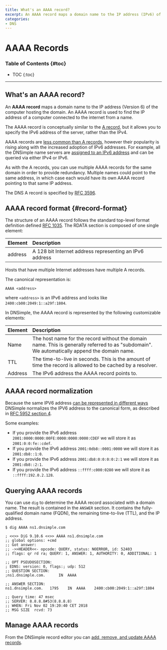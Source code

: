 ```yaml
---
title: What's an AAAA record?
excerpt: An AAAA record maps a domain name to the IP address (IPv6) of the computer hosting the domain.
categories:
- DNS
---
```


# AAAA Records

### Table of Contents {#toc}

* TOC
{:toc}

---

## What's an AAAA record?

An **AAAA record** maps a domain name to the IP address (Version 6) of the computer hosting the domain. An AAAA record is used to find the IP address of a computer connected to the internet from a name.

The AAAA record is conceptually similar to the [A record](/articles/a-record), but it allows you to specify the IPv6 address of the server, rather than the IPv4.

AAAA records are [less common than A records](/articles/common-dns-records), however their popularity is rising along with the increased adoption of IPv6 addresses. For example, all the DNSimple name servers are [assigned to an IPv6 address](/articles/ipv6-support) and can be queried via either IPv4 or IPv6.

As with the A records, you can use multiple AAAA records for the same domain in order to provide redundancy. Multiple names could point to the same address, in which case each would have its own AAAA record pointing to that same IP address.

The DNS A record is specified by [RFC 3596](https://tools.ietf.org/html/rfc3596).


## AAAA record format {#record-format}

The structure of an AAAA record follows the standard top-level format definition defined [RFC 1035](https://tools.ietf.org/html/rfc1035#section-3.2.1). The RDATA section is composed of one single element:

| Element | Description |
|:--------|:--------------------------------------------------------|
| address | A 128 bit Internet address representing an IPv6 address |

Hosts that have multiple Internet addresses have multiple A records.

The canonical representation is:

```
AAAA <address>
```

where `<address>` is an IPv6 address and looks like `2400:cb00:2049:1::a29f:1804`.

In DNSimple, the AAAA record is represented by the following customizable elements:

| Element | Description |
|:--------|:-------------------------------------------------------------------------------------------------------------------------------------------|
| Name    | The host name for the record without the domain name. This is generally referred to as "subdomain". We automatically append the domain name. |
| TTL     | The time-to-live in seconds. This is the amount of time the record is allowed to be cached by a resolver.                                  |
| Address | The IPv6 address the AAAA record points to.                                                                                                |


## AAAA record normalization

Because the same IPV6 address [can be represented in different ways](https://wikipedia.org/wiki/IPv6_address#Representation) DNSimple normalizes the IPV6 address to the canonical form, as described in [RFC 5952 section 4](https://www.rfc-editor.org/rfc/rfc5952.html#section-4).

Some examples:
- If you provide the IPv6 address `2001:0000:0000:00FE:0000:0000:0000:CDEF` we will store it as `2001:0:0:fe::cdef`.
- If you provide the IPv6 address `2001:0db8::0001:0000` we will store it as `2001:db8::1:0`.
- If you provide the IPv6 address `2001:db8:0:0:0:0:2:1` we will store it as `2001:db8::2:1`.
- If you provide the IPv6 address `::ffff:c000:0280` we will store it as `::ffff:192.0.2.128`.


## Querying AAAA records

You can use `dig` to determine the AAAA record associated with a domain name. The result is contained in the `ANSWER` section. It contains the fully-qualified domain name (FQDN), the remaining time-to-live (TTL), and the IP address.

```
$ dig AAAA ns1.dnsimple.com

; <<>> DiG 9.10.6 <<>> AAAA ns1.dnsimple.com
;; global options: +cmd
;; Got answer:
;; ->>HEADER<<- opcode: QUERY, status: NOERROR, id: 52403
;; flags: qr rd ra; QUERY: 1, ANSWER: 1, AUTHORITY: 0, ADDITIONAL: 1

;; OPT PSEUDOSECTION:
; EDNS: version: 0, flags:; udp: 512
;; QUESTION SECTION:
;ns1.dnsimple.com.		IN	AAAA

;; ANSWER SECTION:
ns1.dnsimple.com.	1795	IN	AAAA	2400:cb00:2049:1::a29f:1804

;; Query time: 47 msec
;; SERVER: 8.8.8.8#53(8.8.8.8)
;; WHEN: Fri Nov 02 19:20:40 CET 2018
;; MSG SIZE  rcvd: 73
```


## Manage AAAA records

From the DNSimple record editor you can [add, remove, and update AAAA records](/articles/manage-aaaa-record).
